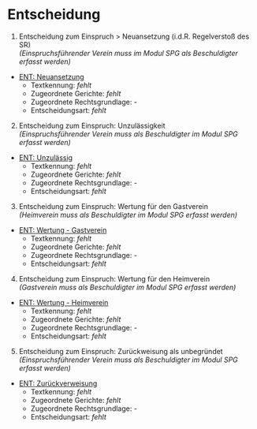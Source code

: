 # Entscheidung

1. Entscheidung zum Einspruch \> Neuansetzung (i.d.R. Regelverstoß des SR)  
*(Einspruchsführender Verein muss im Modul SPG als Beschuldigter erfasst werden)*  
- [ENT: Neuansetzung](ENT_Neuansetzung.md)
	- Textkennung: *fehlt*  
	- Zugeordnete Gerichte: *fehlt*  
	- Zugeordnete Rechtsgrundlage: -  
	- Entscheidungsart: *fehlt*  
2. Entscheidung zum Einspruch: Unzulässigkeit  
*(Einspruchsführender Verein muss als Beschuldigter im Modul SPG erfasst werden)*
- [ENT: Unzulässig](ENT_Unzulaessig.md)  
	- Textkennung: *fehlt*  
	- Zugeordnete Gerichte: *fehlt*  
	- Zugeordnete Rechtsgrundlage: -  
	- Entscheidungsart: *fehlt*  
3. Entscheidung zum Einspruch: Wertung für den Gastverein  
*(Heimverein muss als Beschuldigter im Modul SPG erfasst werden)*  
- [ENT: Wertung - Gastverein](ENT_Wertung_Gastverein.md)
	- Textkennung: *fehlt*  
	- Zugeordnete Gerichte: *fehlt*  
	- Zugeordnete Rechtsgrundlage: -  
	- Entscheidungsart: *fehlt*  
4. Entscheidung zum Einspruch: Wertung für den Heimverein  
*(Gastverein muss als Beschuldigter im Modul SPG erfasst werden)*  
- [ENT: Wertung - Heimverein](ENT_Wertung_Heimverein.md)
	- Textkennung: *fehlt*  
	- Zugeordnete Gerichte: *fehlt*  
	- Zugeordnete Rechtsgrundlage: -  
	- Entscheidungsart: *fehlt*  
5. Entscheidung zum Einspruch: Zurückweisung als unbegründet  
*(Einspruchsführender Verein muss als Beschuldigter im Modul SPG
erfasst werden)*  
- [ENT: Zurückverweisung](ENT_Zurueckweisung.md)
	- Textkennung: *fehlt*  
	- Zugeordnete Gerichte: *fehlt*  
	- Zugeordnete Rechtsgrundlage: -  
	- Entscheidungsart: *fehlt*  
  
